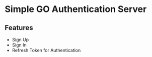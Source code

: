 # Simple GO Authentication Server

## Features
* Sign Up
* Sign In
* Refresh Token for Authentication
